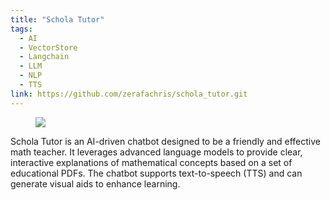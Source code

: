 ```yaml
---
title: "Schola Tutor"
tags:
  - AI
  - VectorStore
  - Langchain
  - LLM
  - NLP
  - TTS
link: https://github.com/zerafachris/schola_tutor.git
---
```


<figure>
	<a href=""><img src="https://cdn.prod.website-files.com/5cc2c9e1b620bc47899c7d44/6551f4d9aeef3ef057cfc73f_ai-powered-math-lesson_3873f720324c3cb98b39a51aee8c3bd6_800.jpeg"></a>
</figure>

Schola Tutor is an AI-driven chatbot designed to be a friendly and effective math teacher. It leverages advanced language models to provide clear, interactive explanations of mathematical concepts based on a set of educational PDFs. The chatbot supports text-to-speech (TTS) and can generate visual aids to enhance learning.